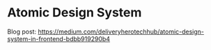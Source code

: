 # Atomic Design System

Blog post: https://medium.com/deliveryherotechhub/atomic-design-system-in-frontend-bdbb919290b4
